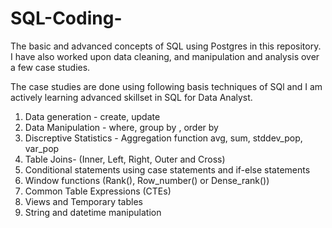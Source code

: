 # SQL-Coding-

The basic and advanced concepts of SQL using Postgres in this repository. 
I have also worked upon data cleaning, and manipulation and analysis over a few case studies. 

The case studies are done using following basis techniques of SQl and I am actively learning advanced skillset in SQL for Data Analyst.

1. Data generation - create, update
2. Data Manipulation - where, group by , order by 
3. Discreptive Statistics  - Aggregation function avg, sum, stddev_pop, var_pop
4. Table Joins-  (Inner, Left, Right, Outer and Cross)
5. Conditional statements using case statements and if-else statements
6. Window functions (Rank(), Row_number() or Dense_rank())
7. Common Table Expressions (CTEs)
8. Views and Temporary tables
9. String and datetime manipulation
